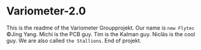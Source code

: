 # Variometer-2.0

This is the readme of the Variometer Groupprojekt.
Our name is `new Flytec` ©Jing Yang.
Michi is the PCB guy.
Tim is the Kalman guy.
Nicläs is the cool guy.
We are also called `the Stallions`.
End of projekt.
